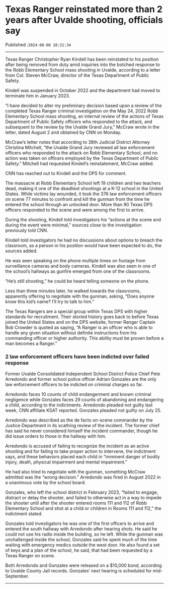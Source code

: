 # Texas Ranger reinstated more than 2 years after Uvalde shooting, officials say

Published :`2024-08-06 18:21:34`

---

Texas Ranger Christopher Ryan Kindell has been reinstated to his position after being removed from duty amid inquiries into the botched response to the Robb Elementary School mass shooting in Uvalde, according to a letter from Col. Steven McCraw, director of the Texas Department of Public Safety.

Kindell was suspended in October 2022 and the department had moved to terminate him in January 2023.

“I have decided to alter my preliminary decision based upon a review of the completed Texas Ranger criminal investigation on the May 24, 2022 Robb Elementary School mass shooting, an internal review of the actions of Texas Department of Public Safety officers who responded to the attack, and subsequent to the review by the Uvalde Grand Jury,” McCraw wrote in the letter, dated August 2 and obtained by CNN on Monday.

McCraw’s letter notes that according to 38th Judicial District Attorney Christina Mitchell, “the Uvalde Grand Jury reviewed all law enforcement officers who responded to the attack on Robb Elementary School, and no action was taken on officers employed by the Texas Department of Public Safety.” Mitchell had requested Kindell’s reinstatement, McCraw added.

CNN has reached out to Kindell and the DPS for comment.

The massacre at Robb Elementary School left 19 children and two teachers dead, making it one of the deadliest shootings at a K-12 school in the United States. While victims lay wounded, it took the 376 law enforcement officers on scene 77 minutes to confront and kill the gunman from the time he entered the school through an unlocked door. More than 90 Texas DPS officers responded to the scene and were among the first to arrive.

During the shooting, Kindell told investigators his “actions at the scene and during the event were minimal,” sources close to the investigation previously told CNN.

Kindell told investigators he had no discussions about options to breach the classroom, as a person in his position would have been expected to do, the sources added.

He was seen speaking on the phone multiple times on footage from surveillance cameras and body cameras. Kindell was also seen in one of the school’s hallways as gunfire emerged from one of the classrooms.

“He’s still shooting,” he could be heard telling someone on the phone.

Less than three minutes later, he walked towards the classrooms, apparently offering to negotiate with the gunman, asking, “Does anyone know this kid’s name? I’ll try to talk to him.”

The Texas Rangers are a special group within Texas DPS with higher standards for recruitment. Their storied history goes back to before Texas joined the United States and on the DPS website, former Ranger Captain Bob Crowder is quoted as saying, “A Ranger is an officer who is able to handle any given situation without definite instructions from his commanding officer or higher authority. This ability must be proven before a man becomes a Ranger.”

### 2 law enforcement officers have been indicted over failed response

Former Uvalde Consolidated Independent School District Police Chief Pete Arredondo and former school police officer Adrian Gonzales are the only law enforcement officers to be indicted on criminal charges so far.

Arredondo faces 10 counts of child endangerment and known criminal negligence while Gonzales faces 29 counts of abandoning and endangering a child, according to the indictments. Arredondo pleaded not guilty last week, CNN affiliate KSAT reported. Gonzales pleaded not guilty on July 25.

Arredondo was described as the de facto on-scene commander by the Justice Department in its scathing review of the incident. The former chief has said he never considered himself the incident commander, though he did issue orders to those in the hallway with him.

Arredondo is accused of failing to recognize the incident as an active shooting and for failing to take proper action to intervene, the indictment says, and these behaviors placed each child in “imminent danger of bodily injury, death, physical impairment and mental impairment.”

He had also tried to negotiate with the gunman, something McCraw admitted was the “wrong decision.” Arredondo was fired in August 2022 in a unanimous vote by the school board.

Gonzales, who left the school district in February 2023, “failed to engage, distract or delay the shooter, and failed to otherwise act in a way to impede the shooter until after the shooter entered rooms 111 and 112 of Robb Elementary School and shot at a child or children in Rooms 111 and 112,” the indictment stated.

Gonzales told investigators he was one of the first officers to arrive and entered the south hallway with Arredondo after hearing shots. He said he could not use his radio inside the building, so he left. While the gunman was unchallenged inside the school, Gonzales said he spent much of the time waiting with emergency medics outside the west door. He also found a set of keys and a plan of the school, he said, that had been requested by a Texas Ranger on scene.

Both Arredondo and Gonzales were released on a $10,000 bond, according to Uvalde County Jail records. Gonzales’ next hearing is scheduled for mid-September.

---

